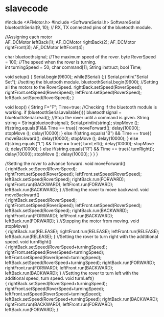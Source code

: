 # slavecode
#include <AFMotor.h>
#include <SoftwareSerial.h>
SoftwareSerial bluetoothSerial(9, 10); // RX, TX connected pins of the bluetooth module. 

//Assigning each motor           
AF_DCMotor leftBack(1);
AF_DCMotor rightBack(2);
AF_DCMotor rightFront(3);
AF_DCMotor leftFront(4);

char bluetoothsignal;
//The maximum speed of the rover.
byte RoverSpeed = 100;
//The speed when the rover is turning.                             
int turningSpeed = 50;
char command[1];
String instruct;
bool Time;  

void setup() {
  Serial.begin(9600);
  while(!Serial) {;}
  Serial.println("Serial Set");
  //setting the bluetooth module.
  bluetoothSerial.begin(9600);
  //Setting all the motors to the RoverSpeed.
  rightBack.setSpeed(RoverSpeed);                 
  rightFront.setSpeed(RoverSpeed);
  leftFront.setSpeed(RoverSpeed);
  leftBack.setSpeed(RoverSpeed);
}

void loop() {
String  F="F";
  Time=true;
  //Checking if the bluetooth module is working.
  if (bluetoothSerial.available()){
    bluetoothsignal = bluetoothSerial.read();
 //Stop the rover until a command is given.
    String string = String(bluetoothsignal);
    Serial.println(string);
    stopMove ();
   if(string.equals(F)&& Time == true){
    moveForward();
    delay(10000);
    stopMove ();
    delay(10000);
   }
   else if(string.equals("B") && Time == true){
    moveBackward();
    delay(10000);
    stopMove ();
    delay(10000);
   }
   else if(string.equals("L") && Time == true){
    turnLeft();
    delay(10000);
    stopMove ();
    delay(10000);
   }
   else if(string.equals("R") && Time == true){
    turnRight();
    delay(10000);
    stopMove ();
    delay(10000);
   }
  }
}

//Setting the rover to advance forward.
void moveForward()                                
{
  rightBack.setSpeed(RoverSpeed);                          
  rightFront.setSpeed(RoverSpeed);
  leftFront.setSpeed(RoverSpeed);
  leftBack.setSpeed(RoverSpeed);
  rightBack.run(FORWARD);
  rightFront.run(BACKWARD);
  leftFront.run(FORWARD);
  leftBack.run(BACKWARD);
}
//Setting the rover to move backward.
void moveBackward()                              
{
  rightBack.setSpeed(RoverSpeed);                         
  rightFront.setSpeed(RoverSpeed);
  leftFront.setSpeed(RoverSpeed);
  leftBack.setSpeed(RoverSpeed);
  rightBack.run(BACKWARD);
  rightFront.run(FORWARD);
  leftFront.run(BACKWARD);
  leftBack.run(FORWARD);
}
//Stopping the motor from moving.
void stopMove()    
{
  rightBack.run(RELEASE);
  rightFront.run(RELEASE);
  leftFront.run(RELEASE);
  leftBack.run(RELEASE);
}
//Setting the rover to turn right with the addtitional speed.
void turnRight()                                 
{
  rightBack.setSpeed(RoverSpeed+turningSpeed);                 
  rightFront.setSpeed(RoverSpeed+turningSpeed);
  leftFront.setSpeed(RoverSpeed+turningSpeed);
  leftBack.setSpeed(RoverSpeed+turningSpeed);
  rightBack.run(FORWARD);
  rightFront.run(FORWARD);
  leftFront.run(BACKWARD);
  leftBack.run(BACKWARD);
}
//Setting the rover to turn left with the additional speed, turn speed.
void turnLeft()                                
{
  rightBack.setSpeed(RoverSpeed+turningSpeed);                
  rightFront.setSpeed(RoverSpeed+turningSpeed);
  leftFront.setSpeed(RoverSpeed+turningSpeed);
  leftBack.setSpeed(RoverSpeed+turningSpeed);
  rightBack.run(BACKWARD);
  rightFront.run(BACKWARD);
  leftFront.run(FORWARD);
  leftBack.run(FORWARD);
}
